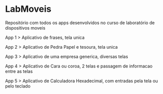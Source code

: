 # LabMoveis
Repositório com todos os apps desenvolvidos no curso de laboratório de dispositivos moveis

App 1 > Aplicativo de frases, tela unica

App 2 > Aplicativo de Pedra Papel e tesoura, tela unica

App 3 > Aplicativo de uma empresa generica, diversas telas

App 4 > Aplicativo de Cara ou coroa, 2 telas e passagem de informacao entre as telas

App 5 > Aplicativo de Calculadora Hexadecimal, com entradas pela tela ou pelo teclado